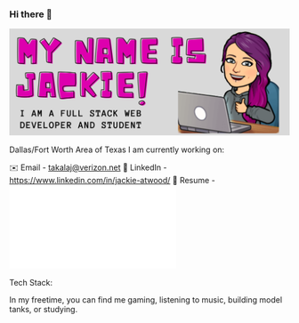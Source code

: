 ### Hi there 👋
![](images/banner.png)

Dallas/Fort Worth Area of Texas
I am currently working on:

:envelope: Email - takalaj@verizon.net
:paperclip: LinkedIn - https://www.linkedin.com/in/jackie-atwood/
:page_facing_up: Resume - ![](images/JackieAtwoodResume92020.pdf)

Tech Stack: 

In my freetime, you can find me gaming, listening to music, building model tanks, or studying.

